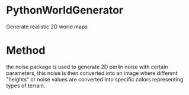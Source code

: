 # PythonWorldGenerator
Generate realistic 2D world maps

# Method
the noise package is used to generate 2D perlin noise with certain parameters, this noise is then converted into an image where different "heights" or noise values are converted into specific colors representing types of terrain.  

